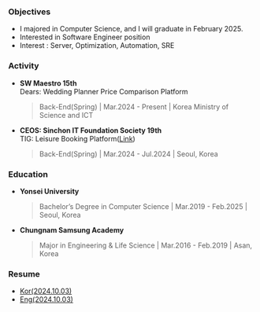 ### Objectives
- I majored in Computer Science, and I will graduate in February 2025.
- Interested in Software Engineer position
- Interest : Server, Optimization, Automation, SRE


### Activity

- **SW Maestro 15th**  
  Dears: Wedding Planner Price Comparison Platform
  > Back-End(Spring) | Mar.2024 - Present | Korea Ministry of Science and ICT  
  

- **CEOS: Sinchon IT Foundation Society 19th**  
  TIG: Leisure Booking Platform([Link](https://tigleisure.com/))
  > Back-End(Spring) | Mar.2024 - Jul.2024 | Seoul, Korea  

### Education

- **Yonsei University**
  > Bachelor’s Degree in Computer Science | Mar.2019 - Feb.2025 | Seoul, Korea

- **Chungnam Samsung Academy**
  > Major in Engineering & Life Science | Mar.2016 - Feb.2019 | Asan, Korea


### Resume
- [Kor(2024.10.03)](https://drive.google.com/file/d/1NvS8rVRtlz_9xxvaQDQD2DlUXU2VnyKr/view?usp=sharing)
- [Eng(2024.10.03)](https://drive.google.com/file/d/1R90L1219oZ6ZGnaaqhBNp6JQCY2BF3C2/view?usp=sharing)
